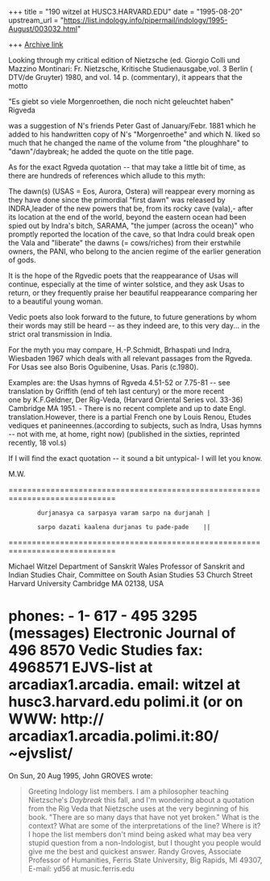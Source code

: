 +++
title = "190 witzel at HUSC3.HARVARD.EDU"
date = "1995-08-20"
upstream_url = "https://list.indology.info/pipermail/indology/1995-August/003032.html"

+++
[Archive link](https://list.indology.info/pipermail/indology/1995-August/003032.html)


Looking through my critical edition of Nietzsche 
(ed. Giorgio Colli und Mazzino Montinari: Fr. Nietzsche, Kritische 
Studienausgabe,vol. 3 Berlin ( DTV/de Gruyter) 1980, and vol. 14 p.
(commentary),
it appears that the motto

"Es  giebt so viele Morgenroethen, die noch nicht geleuchtet haben"   
Rigveda 

was a suggestion of N's friends Peter Gast of January/Febr. 1881 which he 
added to his handwritten copy of N's "Morgenroethe" and which N. liked so 
much that he changed the name of the volume from "the ploughhare" to 
"dawn"/daybreak; he added the quote on the title page.


As for the exact Rgveda quotation -- that may take a little bit of time, 
as there are hundreds of references which allude to this myth: 

The dawn(s)  (USAS = Eos, Aurora, Ostera) will reappear every morning
as they have  done since the primordial "first dawn" was released by 
INDRA,leader of the new powers that be, from its rocky cave (vala),- after its 
location  at the end of the world, beyond the eastern ocean had been 
spied out by Indra's bitch, SARAMA, "the jumper (across the ocean)" who  
promptly reported the location of the cave, so that Indra could break open 
the Vala and "liberate" the dawns (= cows/riches) from their erstwhile 
owners, the PANI, who belong to the ancien regime of the earlier 
generation of gods.

It is the hope of the Rgvedic poets that the reappearance of Usas  will 
continue, especially at the time of winter solstice, and they ask Usas 
to return, or they  frequently praise her beautiful reappearance comparing 
her to a beautiful young woman.

Vedic poets also look forward to the future, to  future generations by whom 
their words may still be heard -- as they  indeed are, to this very 
day...  in the strict oral transmission in India.


For the myth you may compare, H.-P.Schmidt, Brhaspati und Indra, 
Wiesbaden 1967 which deals with all relevant passages from the Rgveda.
For Usas see also Boris Oguibenine, Usas. Paris (c.1980).

Examples are: the Usas hymns of  Rgveda 4.51-52 or 7.75-81 -- 
see translation by Griffith (end of teh last century) or the more recent  
one by K.F.Geldner, Der Rig-Veda, (Harvard Oriental Series vol. 33-36) 
Cambridge MA 1951. - There  is no recent complete and up to date Engl. 
translation.However, there is a partial French one by Louis Renou, Etudes 
vediques et panineennes.(according to subjects, such as Indra, Usas hymns 
--  not with me, at home, right now) (published in the sixties, reprinted 
recently, 18 vol.s)

If I will find the exact quotation -- it sound a bit untypical- I will 
let you know.

M.W.

=============================================================================

            durjanasya ca sarpasya varam sarpo na durjanah |

            sarpo dazati kaalena durjanas tu pade-pade    ||

=============================================================================

Michael Witzel                               Department of Sanskrit
Wales Professor of Sanskrit                  and Indian Studies
Chair, Committee on South Asian Studies      53 Church Street
Harvard University                           Cambridge MA 02138, USA

phones: - 1- 617 - 495 3295 (messages)       Electronic Journal of
                   496 8570                  Vedic Studies
fax:               4968571                   EJVS-list at arcadiax1.arcadia.
email:  witzel at husc3.harvard.edu             polimi.it (or on WWW: http://
                                             arcadiax1.arcadia.polimi.it:80/
                                             ~ejvslist/
=============================================================================



On Sun, 20 Aug 1995, John GROVES wrote:

> Greeting Indology list members. I am a philosopher teaching Nietzsche's
> _Daybreak_ this fall, and I'm wondering about a quotation from the Rig
> Veda that Nietzsche uses at the very beginning of his book. "There are
> so many days that have not yet broken." What is the context? What are
> some of the interpretations of the line? Where is it?  I hope the list
> members don't mind being asked what may bea very stupid question from a
> non-Indologist, but I thought you people would give me the best and
> quickest answer. Randy Groves, Associate Professor of Humanities, Ferris
> State University, Big Rapids, MI 49307, E-mail: yd56 at music.ferris.edu
>  
> 






